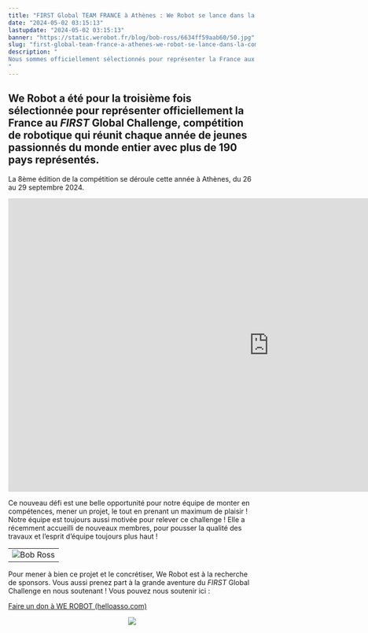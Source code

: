 ```yaml
---
title: "FIRST Global TEAM FRANCE à Athènes : We Robot se lance dans la compétition ! "
date: "2024-05-02 03:15:13"
lastupdate: "2024-05-02 03:15:13"
banner: "https://static.werobot.fr/blog/bob-ross/6634ff59aab60/50.jpg"
slug: "first-global-team-france-a-athenes-we-robot-se-lance-dans-la-competition"
description: " 
Nous sommes officiellement sélectionnés pour représenter la France aux 8ème « Jeux Olympiques » de la robotique du FIRST Global Challenge à Athènes du 26 au 29 septembre 2024
"
---
```

## We Robot a été pour la troisième fois sélectionnée pour représenter officiellement la France au <i>FIRST</i> Global Challenge, compétition de robotique qui réunit chaque année de jeunes passionnés du monde entier avec plus de 190 pays représentés. 

La 8ème édition de la compétition se déroule cette année à Athènes, du 26 au 29 septembre 2024.

<iframe class="youtube-player" width="1060" height="597" src="https://www.youtube.com/embed/MAF51J53uoE?
version=3&amp;rel=1&amp;showsearch=0&amp;showinfo=1&amp;iv_load_policy=1&amp;fs=1&amp;hl=fr-FR&amp;autohide=2&amp;wmode=transparent" allowfullscreen="true" style="border:0;" sandbox="allow-scripts allow-same-origin allow-popups allow-presentation allow-popups-to-escape-sandbox"></iframe>
 
Ce nouveau défi est une belle opportunité pour notre équipe de monter en compétences, mener un projet, le tout en prenant un maximum de plaisir ! Notre équipe est toujours aussi motivée pour relever ce challenge ! Elle a récemment accueilli de nouveaux membres, pour pousser la qualité des travaux et l’esprit d’équipe toujours plus haut !

<center>
<table>
    <tr>
        <td><img src="https://static.werobot.fr/blog/bob-ross/6642731b3e2eb/50.png" alt="Bob Ross"></td>
    </tr>
</table>
</center>

Pour mener à bien ce projet et le concrétiser, We Robot est à la recherche de sponsors. Vous aussi prenez part à la grande aventure du <i>FIRST</i> Global Challenge en nous soutenant ! Vous pouvez nous soutenir ici :
<!--hyperlien vers une page Web-->
<a href="https://www.helloasso.com/associations/we-robot/formulaires/1"
   title="soutenir We Robot">  

Faire un don à WE ROBOT (helloasso.com)
</a>

<center>
<div style="width: 100%">
<img src="https://static.werobot.fr/blog/bob-ross/6509b99fa50d9/50.jpg">
</div>
</center>

    